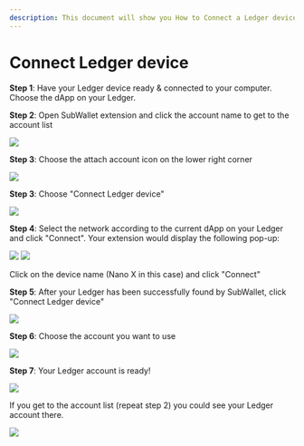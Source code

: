 ```yaml
---
description: This document will show you How to Connect a Ledger device to SubWallet.
---
```


# Connect Ledger device

**Step 1**: Have your Ledger device ready & connected to your computer. Choose the dApp on your Ledger.

**Step 2**: Open SubWallet extension and click the account name to get to the account list

![](<../../.gitbook/assets/image (28) (2) (1).png>)

**Step 3**: Choose the attach account icon on the lower right corner

![](<../../.gitbook/assets/image (34) (2).png>)



**Step 3**: Choose "Connect Ledger device"

![](<../../.gitbook/assets/image (2) (1).png>)



**Step 4**: Select the network according to the current dApp on your Ledger and click "Connect". Your extension would display the following pop-up:

![](<../../.gitbook/assets/image (19) (2).png>) ![](<../../.gitbook/assets/image (31) (3).png>)

Click on the device name (Nano X in this case) and click "Connect"



**Step 5**: After your Ledger has been successfully found by SubWallet, click "Connect Ledger device"

![](<../../.gitbook/assets/image (14) (1) (2) (1).png>)



**Step 6**: Choose the account you want to use&#x20;

![](<../../.gitbook/assets/image (33) (2).png>)



**Step 7**: Your Ledger account is ready!

![](<../../.gitbook/assets/image (24) (2).png>)

If you get to the account list (repeat step 2) you could see your Ledger account there.

![](<../../.gitbook/assets/image (3) (2).png>)



